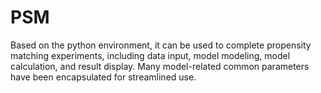 # PSM
Based on the python environment, it can be used to complete propensity matching experiments, including data input, model modeling, model calculation, and result display. Many model-related common parameters have been encapsulated for streamlined use.
